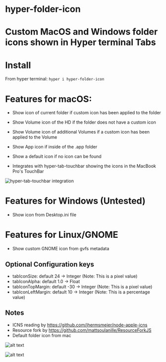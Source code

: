 hyper-folder-icon
======

# Custom MacOS and Windows folder icons shown in Hyper terminal Tabs

# Install

From hyper terminal: `hyper i hyper-folder-icon`

# Features for macOS:

- Show icon of current folder if custom icon has been applied to the folder
- Show Volume icon of the HD if the folder does not have a custom icon
- Show Volume icon of additional Volumes if a custom icon has been applied to the Volume
- Show App icon if inside of the .app folder
- Show a default icon if no icon can be found

- Integrates with hyper-tab-touchbar showing the icons in the MacBook Pro's TouchBar

![hyper-tab-touchbar integration](https://i.imgur.com/2pnvB1w.jpg)

# Features for Windows (Untested)

- Show icon from Desktop.ini file

# Features for Linux/GNOME

- Show custom GNOME icon from gvfs metadata

## Optional Configuration keys

- tabIconSize: default 24 -> Integer (Note: This is a pixel value)
- tabIconAlpha: default 1.0 -> Float
- tabIconTopMargin: default -30 -> Integer (Note: This is a pixel value)
- tabIconLeftMargin: default 10 -> Integer (Note: This is a percentage value)

## Notes

- ICNS reading by https://github.com/jhermsmeier/node-apple-icns
- Resource fork by https://github.com/mattsoulanille/ResourceForkJS
- Default folder icon from mac


![alt text](https://i.imgur.com/4y2Oj6D.png "MacOS Screenshot")

![alt text](https://i.imgur.com/PlsxHq2.png "GNOME/Linux Screenshot")
